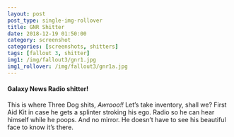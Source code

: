 ```yaml
---
layout: post
post_type: single-img-rollover
title: GNR Shitter
date: 2018-12-19 01:50:00
category: screenshot
categories: [screenshots, shitters]
tags: [fallout 3, shitter]
img1: /img/fallout3/gnr1.jpg
img1_rollover: /img/fallout3/gnr1a.jpg
---
```

#### Galaxy News Radio shitter!

This is where Three Dog shits, *Awrooo!!* Let’s take inventory, shall we? First Aid Kit in case he gets a splinter stroking his ego. Radio so he can hear himself while he poops. And no mirror. He doesn’t have to see his beautiful face to know it’s there.

